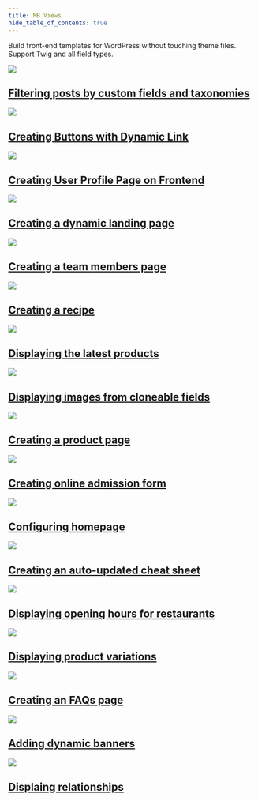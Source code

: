 ```yaml
---
title: MB Views
hide_table_of_contents: true
---
```


Build front-end templates for WordPress without touching theme files. Support Twig and all field types.

<div className="category_wrap">
	<div className="tutorials_category tutorials_category--new">
		<div className="items">
			<a href="">
				<img src="/tutorials/views-1.png"/>
				<h2 class="items_titles">Filtering posts by custom fields and taxonomies</h2>
			</a>
		</div>
		<div className="items">
			<a href="">
				<img src="/tutorials/views-2.png"/>
				<h2 class="items_titles">Creating Buttons with Dynamic Link</h2>
			</a>
		</div>
		<div className="items">
			<a href="">
				<img src="/tutorials/views-3.png"/>
				<h2 class="items_titles">Creating User Profile Page on Frontend</h2>
			</a>
		</div>
		<div className="items">
			<a href="/tutorials/create-dynamic-landing-page/">
				<img src="/tutorials/views-4.png"/>
				<h2 class="items_titles">Creating a dynamic landing page</h2>
			</a>
		</div>
		<div className="items">
			<a href="/tutorials/copy-custom-fields/">
				<img src="/tutorials/views-5.png"/>
				<h2 class="items_titles">Creating a team members page</h2>
			</a>
		</div>
		<div className="items">
			<a href="">
				<img src="/tutorials/views-6.png"/>
				<h2 class="items_titles">Creating a recipe</h2>
			</a>
		</div>
		<div className="items">
			<a href="">
				<img src="/tutorials/views-7.png"/>
				<h2 class="items_titles">Displaying the latest products</h2>
			</a>
		</div>
		<div className="items">
			<a href="">
				<img src="/tutorials/views-8.png"/>
				<h2 class="items_titles">Displaying images from cloneable fields</h2>
			</a>
		</div>
		<div className="items">
			<a href="">
				<img src="/tutorials/views-9.png"/>
				<h2 class="items_titles">Creating a product page</h2>
			</a>
		</div>
		<div className="items">
			<a href="">
				<img src="/tutorials/views-10.png"/>
				<h2 class="items_titles">Creating online admission form</h2>
			</a>
		</div>
		<div className="items">
			<a href="">
				<img src="/tutorials/views-11.png"/>
				<h2 class="items_titles">Configuring homepage</h2>
			</a>
		</div>
		<div className="items">
			<a href="">
				<img src="/tutorials/views-12.png"/>
				<h2 class="items_titles">Creating an auto-updated cheat sheet</h2>
			</a>
		</div>
		<div className="items">
			<a href="">
				<img src="/tutorials/views-14.png"/>
				<h2 class="items_titles">Displaying opening hours for restaurants</h2>
			</a>
		</div>
		<div className="items">
			<a href="">
				<img src="/tutorials/views-15.png"/>
				<h2 class="items_titles">Displaying product variations</h2>
			</a>
		</div>
		<div className="items">
			<a href="/tutorials/create-faqs-page-mb-views/">
				<img src="/tutorials/views-16.png"/>
				<h2 class="items_titles">Creating an FAQs page</h2>
			</a>
		</div>
		<div className="items">
			<a href="">
				<img src="/tutorials/views-17.png"/>
				<h2 class="items_titles">Adding dynamic banners</h2>
			</a>
		</div>
		<div className="items">
			<a href="">
				<img src="/tutorials/views-18.png"/>
				<h2 class="items_titles">Displaing relationships</h2>
			</a>
		</div>
	</div>
</div>
